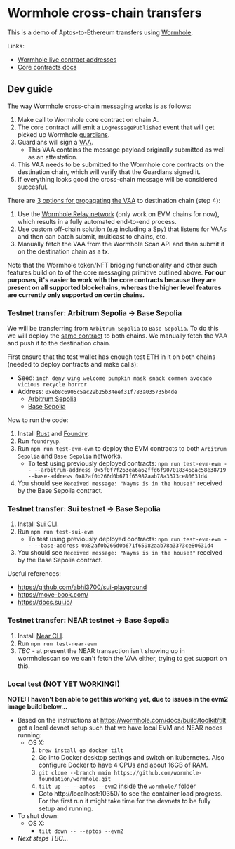 # Wormhole cross-chain transfers

This is a demo of Aptos-to-Ethereum transfers using [Wormhole](https://wormhole.com/).

Links:
  * [Wormhole live contract addresses](https://wormhole.com/docs/build/reference/contract-addresses/)
  * [Core contracts docs](https://wormhole.com/docs/build/contract-integrations/core-contracts/)

## Dev guide

The way Wormhole cross-chain messaging works is as follows:

1. Make call to Wormhole core contract on chain A.
2. The core contract will emit a `LogMessagePublished` event that will get picked up Wormhole [guardians](https://wormhole.com/docs/learn/infrastructure/guardians/).
3. Guardians will sign a [VAA](https://wormhole.com/docs/learn/infrastructure/vaas/).
    * This VAA contains the message payload originally submitted as well as an attestation.
4. This VAA needs to be submitted to the Wormhole core contracts on the destination chain, which will verify that the Guardians signed it.
5. If everything looks good the cross-chain message will be considered succesful.

There are [3 options for propagating the VAA](https://wormhole.com/docs/learn/infrastructure/relayer/) to destination chain (step 4):

1. Use the [Wormhole Relay network](https://wormhole.com/docs/build/contract-integrations/wormhole-relayers/) (only work on EVM chains for now), which results in a fully automated end-to-end process.
2. Use custom off-chain solution (e.g including a [Spy](https://wormhole.com/docs/learn/infrastructure/spy/)) that listens for VAAs and then can batch submit, multicast to chains, etc.
3. Manually fetch the VAA from the Wormhole Scan API and then submit it on the destination chain as a tx.

Note that the Wormhole token/NFT bridging functionality and other such features build on to of the core messaging primitive outlined above. **For our purposes, it's easier to work with the core contracts because they are present on all supported blockchains, whereas the higher level features are currently only supported on certin chains.**

### Testnet transfer: Arbitrum Sepolia -> Base Sepolia

We will be transferring from `Arbitrum Sepolia` to `Base Sepolia`. To do this we will deploy the [same contract](./evm/Main.sol) to both chains. We manually fetch the VAA and push it to the destination chain.

First ensure that the test wallet has enough test ETH in it on both chains (needed to deploy contracts and make calls):
  * Seed: `inch deny wing welcome pumpkin mask snack common avocado vicious recycle horror`
  * Address: `0xeb8c6905c5ac29b25b34eef31f783a035735b4de`
    * [Arbitrum Sepolia](https://sepolia.arbiscan.io/address/0xeb8c6905c5ac29b25b34eef31f783a035735b4de)
    * [Base Sepolia](https://sepolia.basescan.org/address/0xeb8c6905c5ac29b25b34eef31f783a035735b4de)

Now to run the code:

1. Install [Rust](https://www.rust-lang.org/tools/install) and [Foundry](https://getfoundry.sh/).
2. Run `foundryup`.
3. Run `npm run test-evm-evm` to deploy the EVM contracts to both `Arbitrum Sepolia` and `Base Sepolia` networks.
    * To test using previously deployed contracts: `npm run test-evm-evm -- --arbitrum-address 0x5f0f7f263ea6a62ffd6f9070183468ac58e38719 --base-address 0x82af0b266d0b671f65982aab78a3373ce80631d4`
4. You should see `Received message: "Nayms is in the house!"` received by the Base Sepolia contract.

### Testnet transfer: Sui testnet -> Base Sepolia

1. Install [Sui CLI](https://docs.sui.io/guides/developer/getting-started/sui-install).
2. Run `npm run test-sui-evm`
    * To test using previously deployed contracts: `npm run test-evm-evm -- --base-address 0x82af0b266d0b671f65982aab78a3373ce80631d4`
3. You should see `Received message: "Nayms is in the house!"` received by the Base Sepolia contract.

Useful references:
* https://github.com/abhi3700/sui-playground
* https://move-book.com/
* https://docs.sui.io/

### Testnet transfer: NEAR testnet -> Base Sepolia

1. Install [Near CLI](https://docs.near.org/sdk/js/cli/).
2. Run `npm run test-near-evm`
3. _TBC_ - at present the NEAR transaction isn't showing up in wormholescan so we can't fetch the VAA either, trying to get support on this.


### Local test (NOT YET WORKING!)

**NOTE: I haven't ben able to get this working yet, due to issues in the evm2 image build below...**

* Based on the instructions at https://wormhole.com/docs/build/toolkit/tilt get a local devnet setup such that we have local EVM and NEAR nodes running:
  * OS X:
    1. `brew install go docker tilt`
    2. Go into Docker desktop settings and switch on kubernetes. Also configure Docker to have 4 CPUs and about 16GB of RAM.
    3. `git clone --branch main https://github.com/wormhole-foundation/wormhole.git`
    4. `tilt up -- --aptos --evm2` inside the `wormhole/` folder
      * Goto http://localhost:10350/ to see the container load progress. For the first run it might take time for the devnets to be fully setup and running.
* To shut down:
  * OS X:
    * `tilt down -- --aptos --evm2`
* _Next steps TBC..._
